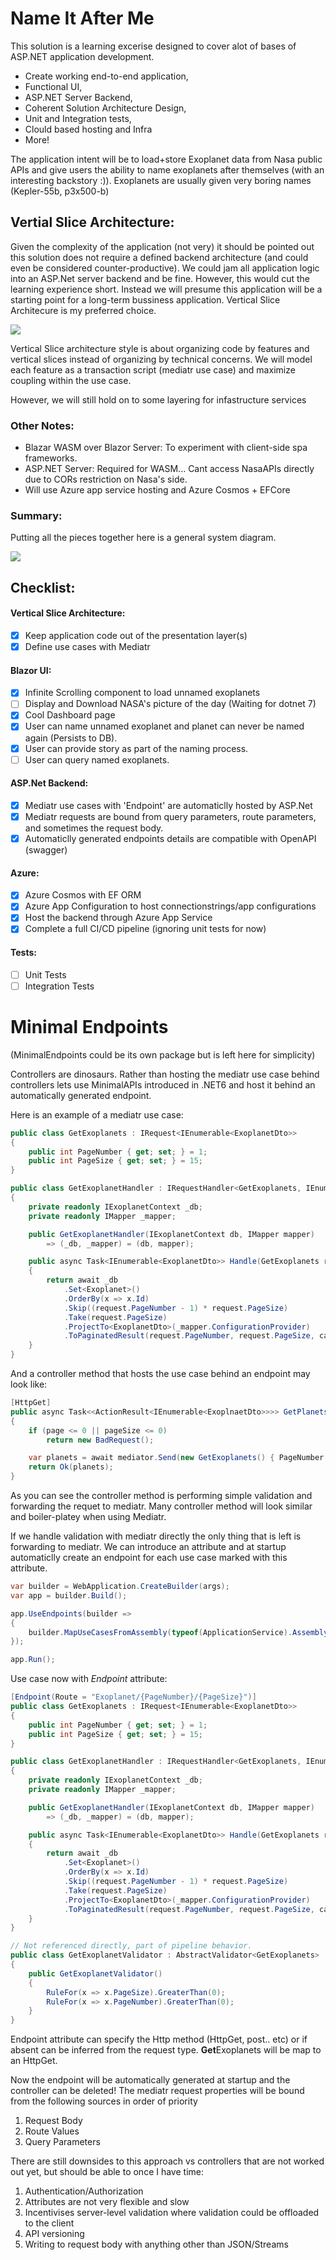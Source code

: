 # Name It After Me

This solution is a learning excerise designed to cover alot of bases of ASP.NET application development.
- Create working end-to-end application, 
- Functional UI, 
- ASP.NET Server Backend, 
- Coherent Solution Architecture Design, 
- Unit and Integration tests, 
- Clould based hosting and Infra 
- More!

The application intent will be to load+store Exoplanet data from Nasa public APIs and give users the ability to name exoplanets after themselves (with an interesting backstory :)). Exoplanets are usually given very boring names (Kepler-55b, p3x500-b)

## Vertial Slice Architecture:

Given the complexity of the application (not very) it should be pointed out this solution does not require a defined backend architecture (and could even be considered counter-productive). We could jam all application logic into an ASP.Net server backend and be fine. However, this would cut the learning experience short. Instead we will presume this application will be a starting point for a long-term bussiness application. Vertical Slice Architecure is my preferred choice. 

![](/Docs/Images/VerticalSlice.png)

Vertical Slice architecture style is about organizing code by features and vertical slices instead of organizing by technical concerns. We will model each feature as a transaction script (mediatr use case) and maximize coupling within the use case.

However, we will still hold on to some layering for infastructure services

### Other Notes:
- Blazar WASM over Blazor Server: To experiment with client-side spa frameworks.
- ASP.NET Server: Required for WASM... Cant access NasaAPIs directly due to CORs restriction on Nasa's side.
- Will use Azure app service hosting and Azure Cosmos + EFCore


### Summary:

Putting all the pieces together here is a general system diagram.

![](/Docs/Images/SolutionDesign.png)

## Checklist:

#### Vertical Slice Architecture:
- [x] Keep application code out of the presentation layer(s)
- [x] Define use cases with Mediatr

#### Blazor UI:
- [x] Infinite Scrolling component to load unnamed exoplanets 
- [ ] Display and Download NASA's picture of the day (Waiting for dotnet 7)
- [x] Cool Dashboard page
- [x] User can name unnamed exoplanet and planet can never be named again (Persists to DB).
- [x] User can provide story as part of the naming process.
- [ ] User can query named exoplanets.

#### ASP.Net Backend:
- [x] Mediatr use cases with 'Endpoint' are automaticlly hosted by ASP.Net 
- [x] Mediatr requests are bound from query parameters, route parameters, and sometimes the request body.
- [x] Automaticlly generated endpoints details are compatible with OpenAPI (swagger)

#### Azure:
- [x] Azure Cosmos with EF ORM
- [x] Azure App Configuration to host connectionstrings/app configurations
- [x] Host the backend through Azure App Service
- [x] Complete a full CI/CD pipeline (ignoring unit tests for now)

#### Tests:
- [ ] Unit Tests
- [ ] Integration Tests

# Minimal Endpoints

(MinimalEndpoints could be its own package but is left here for simplicity)

Controllers are dinosaurs. Rather than hosting the mediatr use case behind controllers lets use MinimalAPIs introduced in .NET6 and host it behind an automatically generated endpoint. 

Here is an example of a mediatr use case:

```cs
public class GetExoplanets : IRequest<IEnumerable<ExoplanetDto>> 
{
    public int PageNumber { get; set; } = 1;
    public int PageSize { get; set; } = 15;
}

public class GetExoplanetHandler : IRequestHandler<GetExoplanets, IEnumerable<ExoplanetDto>>
{
    private readonly IExoplanetContext _db;
    private readonly IMapper _mapper;

    public GetExoplanetHandler(IExoplanetContext db, IMapper mapper)
        => (_db, _mapper) = (db, mapper);

    public async Task<IEnumerable<ExoplanetDto>> Handle(GetExoplanets request, CancellationToken cancellationToken)
    {
        return await _db
            .Set<Exoplanet>()
            .OrderBy(x => x.Id)
            .Skip((request.PageNumber - 1) * request.PageSize)
            .Take(request.PageSize)
            .ProjectTo<ExoplanetDto>(_mapper.ConfigurationProvider)
            .ToPaginatedResult(request.PageNumber, request.PageSize, cancellationToken);
    }
}
```

And a controller method that hosts the use case behind an endpoint may look like:

```cs
[HttpGet]
public async Task<<ActionResult<IEnumerable<ExoplnaetDto>>>> GetPlanets([FromServices] IMediator mediator, int page, int pageSize)
{
    if (page <= 0 || pageSize <= 0)
        return new BadRequest();

    var planets = await mediator.Send(new GetExoplanets() { PageNumber = page, PageSize = pageSize} );
    return Ok(planets);
}
```

As you can see the controller method is performing simple validation and forwarding the requet to mediatr. Many controller method will look similar and boiler-platey when using Mediatr.

If we handle validation with mediatr directly the only thing that is left is forwarding to mediatr. We can introduce an attribute and at startup automaticlly create an endpoint for each use case marked with this attribute.

```cs
var builder = WebApplication.CreateBuilder(args);
var app = builder.Build();

app.UseEndpoints(builder =>
{
    builder.MapUseCasesFromAssembly(typeof(ApplicationService).Assembly);
});

app.Run();
```

Use case now with *Endpoint* attribute:

```cs
[Endpoint(Route = "Exoplanet/{PageNumber}/{PageSize}")]
public class GetExoplanets : IRequest<IEnumerable<ExoplanetDto>> 
{
    public int PageNumber { get; set; } = 1;
    public int PageSize { get; set; } = 15;
}

public class GetExoplanetHandler : IRequestHandler<GetExoplanets, IEnumerable<ExoplanetDto>>
{
    private readonly IExoplanetContext _db;
    private readonly IMapper _mapper;

    public GetExoplanetHandler(IExoplanetContext db, IMapper mapper)
        => (_db, _mapper) = (db, mapper);

    public async Task<IEnumerable<ExoplanetDto>> Handle(GetExoplanets request, CancellationToken cancellationToken)
    {
        return await _db
            .Set<Exoplanet>()
            .OrderBy(x => x.Id)
            .Skip((request.PageNumber - 1) * request.PageSize)
            .Take(request.PageSize)
            .ProjectTo<ExoplanetDto>(_mapper.ConfigurationProvider)
            .ToPaginatedResult(request.PageNumber, request.PageSize, cancellationToken);
    }
}

// Not referenced directly, part of pipeline behavior.
public class GetExoplanetValidator : AbstractValidator<GetExoplanets>
{
    public GetExoplanetValidator()
    {
        RuleFor(x => x.PageSize).GreaterThan(0);
        RuleFor(x => x.PageNumber).GreaterThan(0);
    }
}
```

Endpoint attribute can specify the Http method (HttpGet, post.. etc) or if absent can be inferred from the request type. **Get**Exoplanets will be map to an HttpGet.


Now the endpoint will be automatically generated at startup and the controller can be deleted! The mediatr request properties will be bound from the following sources in order of priority
1. Request Body
2. Route Values
3. Query Parameters

There are still downsides to this approach vs controllers that are not worked out yet, but should be able to once I have time:
1. Authentication/Authorization
2. Attributes are not very flexible and slow 
3. Incentivises server-level validation where validation could be offloaded to the client
4. API versioning
5. Writing to request body with anything other than JSON/Streams